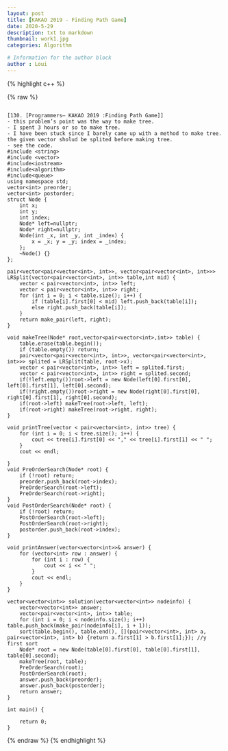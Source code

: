 ```yaml
---
layout: post
title: [KAKAO 2019 - Finding Path Game]
date: 2020-5-29
description: txt to markdown
thumbnail: work1.jpg
categories: Algorithm

# Information for the author block
author : Loui
---
```


{% highlight c++ %}

{% raw %}

	﻿
	[130. [Programmers– KAKAO 2019 :Finding Path Game]]
	- this problem’s point was the way to make tree.
	- I spent 3 hours or so to make tree.
	- I have been stuck since I barely came up with a method to make tree. the given vector sholud be splited before making tree.
	- see the code.
	#include <string>
	#include <vector>
	#include<iostream>
	#include<algorithm>
	#include<queue>
	using namespace std;
	vector<int> preorder;
	vector<int> postorder;
	struct Node {
		int x;
		int y;
		int index;
		Node* left=nullptr;
		Node* right=nullptr;
		Node(int _x, int _y, int _index) {
			x = _x; y = _y; index = _index;
		};
		~Node() {}
	};
	
	pair<vector<pair<vector<int>, int>>, vector<pair<vector<int>, int>>> LRSplit(vector<pair<vector<int>, int>> table,int mid) {
		vector < pair<vector<int>, int>> left;
		vector < pair<vector<int>, int>> right;
		for (int i = 0; i < table.size(); i++) {
			if (table[i].first[0] < mid) left.push_back(table[i]);
			else right.push_back(table[i]);
		}
		return make_pair(left, right);
	}
	
	void makeTree(Node* root,vector<pair<vector<int>,int>> table) {
		table.erase(table.begin());
		if (table.empty()) return;
		pair<vector<pair<vector<int>, int>>, vector<pair<vector<int>, int>>> splited = LRSplit(table, root->x);
		vector < pair<vector<int>, int>> left = splited.first;
		vector < pair<vector<int>, int>> right = splited.second;
		if(!left.empty())root->left = new Node(left[0].first[0], left[0].first[1], left[0].second);
		if(!right.empty())root->right = new Node(right[0].first[0], right[0].first[1], right[0].second);
		if(root->left) makeTree(root->left, left);
		if(root->right) makeTree(root->right, right);
	}
	
	void printTree(vector < pair<vector<int>, int>> tree) {
		for (int i = 0; i < tree.size(); i++) {
			cout << tree[i].first[0] << "," << tree[i].first[1] << " ";
		}
		cout << endl;
	
	}
	void PreOrderSearch(Node* root) {
		if (!root) return;
		preorder.push_back(root->index);
		PreOrderSearch(root->left);
		PreOrderSearch(root->right);
	}
	void PostOrderSearch(Node* root) {
		if (!root) return;
		PostOrderSearch(root->left);
		PostOrderSearch(root->right);
		postorder.push_back(root->index);
	}
	
	void printAnswer(vector<vector<int>>& answer) {
		for (vector<int> row : answer) {
			for (int i : row) {
				cout << i << " ";
			}
			cout << endl;
		}
	}
	
	vector<vector<int>> solution(vector<vector<int>> nodeinfo) {
		vector<vector<int>> answer;
		vector<pair<vector<int>, int>> table;
		for (int i = 0; i < nodeinfo.size(); i++) table.push_back(make_pair(nodeinfo[i], i + 1));
		sort(table.begin(), table.end(), [](pair<vector<int>, int> a, pair<vector<int>, int> b) {return a.first[1] > b.first[1];}); //y first sort
		Node* root = new Node(table[0].first[0], table[0].first[1], table[0].second);
		makeTree(root, table);
		PreOrderSearch(root);
		PostOrderSearch(root);
		answer.push_back(preorder);
		answer.push_back(postorder);
		return answer;
	}
	
	int main() {
	
		return 0;
	}
	
{% endraw %}
{% endhighlight %}

